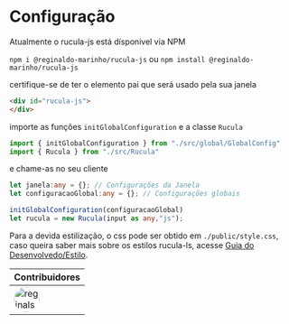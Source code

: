 # Configuração

Atualmente o rucula-js está dísponivel via NPM

`npm i @reginaldo-marinho/rucula-js` ou `npm install @reginaldo-marinho/rucula-js`

certifique-se de ter o elemento pai que será usado pela sua janela

```html
<div id="rucula-js">
</div>
```

importe as funções `initGlobalConfiguration` e a classe `Rucula`

```ts
import { initGlobalConfiguration } from "./src/global/GlobalConfig"
import { Rucula } from "./src/Rucula"
```

e chame-as no seu cliente

```ts
let janela:any = {}; // Configurações da Janela
let configuracaoGlobal:any = {}; // Configurações globais

initGlobalConfiguration(configuracaoGlobal)
let rucula = new Rucula(input as any,"js");
```

Para a devida estilização, o css pode ser obtido em `./public/style.css`, caso queira saber mais sobre os estilos rucula-ls, acesse [Guia do Desenvolvedo/Estilo](./style.md).

|Contribuidores|
|-|
|<a href="https://github.com/reginaldo-marinho"><img width="45px" height="45px" style="border-radius:30px" alt="reginalso-marinho" title="TheLarkInn" src="https://avatars.githubusercontent.com/u/60780631?v=4"></a>|
